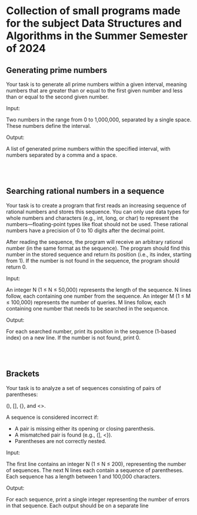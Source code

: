 # Collection of small programs made for the subject Data Structures and Algorithms in the Summer Semester of 2024

## Generating prime numbers

Your task is to generate all prime numbers within a given interval, meaning numbers that are greater than or equal to the first given number and less than or equal to the second given number.

Input:

Two numbers in the range from 0 to 1,000,000, separated by a single space. These numbers define the interval.

Output:

A list of generated prime numbers within the specified interval, with numbers separated by a comma and a space.

<br><br>

## Searching rational numbers in a sequence

Your task is to create a program that first reads an increasing sequence of rational numbers and stores this sequence. You can only use data types for whole numbers and characters (e.g., int, long, or char) to represent the numbers—floating-point types like float should not be used. These rational numbers have a precision of 0 to 10 digits after the decimal point.

After reading the sequence, the program will receive an arbitrary rational number (in the same format as the sequence). The program should find this number in the stored sequence and return its position (i.e., its index, starting from 1). If the number is not found in the sequence, the program should return 0.

Input:

An integer N (1 ≤ N ≤ 50,000) represents the length of the sequence.
N lines follow, each containing one number from the sequence.
An integer M (1 ≤ M ≤ 100,000) represents the number of queries.
M lines follow, each containing one number that needs to be searched in the sequence.

Output:

For each searched number, print its position in the sequence (1-based index) on a new line. If the number is not found, print 0.

<br><br>

## Brackets

Your task is to analyze a set of sequences consisting of pairs of parentheses:

(), [], {}, and <>.

A sequence is considered incorrect if:

- A pair is missing either its opening or closing parenthesis.
- A mismatched pair is found (e.g., (], <}).
- Parentheses are not correctly nested.

Input:

The first line contains an integer N (1 ≤ N ≤ 200), representing the number of sequences.
The next N lines each contain a sequence of parentheses.
Each sequence has a length between 1 and 100,000 characters.

Output:

For each sequence, print a single integer representing the number of errors in that sequence.
Each output should be on a separate line
